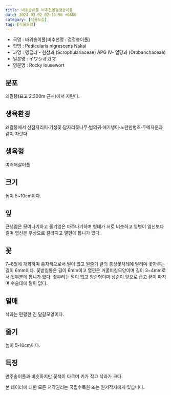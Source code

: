 ```yaml
---
title: 바위송이풀_비추천명검정송이풀
date: 2024-03-02 02:13:56 +0800
category: [식물도감]
tag: [식물도감]
---
```




- 국명 : 바위송이풀[비추천명 : 검정송이풀]
- 학명 : Pedicularis nigrescens Nakai
- 과명 : 앵글러 - 현삼과 (Scrophulariaceae) APG Ⅳ- 열당과 (Orobanchaceae)
- 일본명 : イワシオガマ
- 영문명 : Rocky lousewort


## 분포
왜갈봉(표고 2.200m 근처)에서 자란다.
## 생육환경
왜갈봉에서 산잠자리피·기생꽃·담자리꽃나무·범의귀·애기냉이·노란만병초·두메자운과 같이 자란다.
## 생육형
여러해살이풀
## 크기
높이 5~10cm이다.
## 잎
근생엽은 모여나기하고 줄기잎은 마주나기하며 형태가 서로 비슷하고 엽병이 엽신보다 길며 엽신은 우상으로 갈라지고 열편에 톱니가 있다.
## 꽃
7~8월에 개화하며 홍자색으로서 털이 없고 원줄기 끝의 총상꽃차례에 달리며 꽃자루는 길이 6mm이다. 꽃받침통은 길이 6mm이고 열편은 거꿀피침모양이며 길이 3~4mm로서 윗부분에 톱니가 있다. 꽃부리는 털이 없고 양순형이며 상순이 앞으로 굽고 끝이 파지며 수술대에 털이 없다.
## 열매
삭과는 편평한 긴 달걀모양이다.
## 줄기
높이 5-10cm이다.
## 특징
만주송이풀과 비슷하지만 꽃색이 다르며 키가 작고 삭과가 크다.






본 데이터에 대한 모든 저작권리는 국립수목원 또는 원저작자에게 있습니다.
